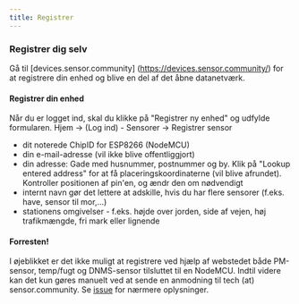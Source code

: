 ```yaml
---
title: Registrer
---
```


### Registrer dig selv

Gå til [devices.sensor.community] (https://devices.sensor.community/) for at registrere din enhed og blive en del af det åbne datanetværk.


#### Registrer din enhed
Når du er logget ind, skal du klikke på "Registrer ny enhed" og udfylde formularen.
Hjem -> (Log ind) - Sensorer -> Registrer sensor

* dit noterede ChipID for ESP8266 (NodeMCU)
* din e-mail-adresse (vil ikke blive offentliggjort)
* din adresse: Gade med husnummer, postnummer og by. Klik på "Lookup entered address" for at få placeringskoordinaterne (vil blive afrundet). Kontroller positionen af pin'en, og ændr den om nødvendigt
* internt navn gør det lettere at adskille, hvis du har flere sensorer (f.eks. have, sensor til mor,...)
* stationens omgivelser - f.eks. højde over jorden, side af vejen, høj trafikmængde, fri mark eller lignende


#### Forresten!
I øjeblikket er det ikke muligt at registrere ved hjælp af webstedet både PM-sensor, temp/fugt og DNMS-sensor tilsluttet til en NodeMCU.
Indtil videre kan det kun gøres manuelt ved at sende en anmodning til tech (at) sensor.community.
Se [issue](https://github.com/opendata-stuttgart/sensor.community/issues/117) for nærmere oplysninger.
